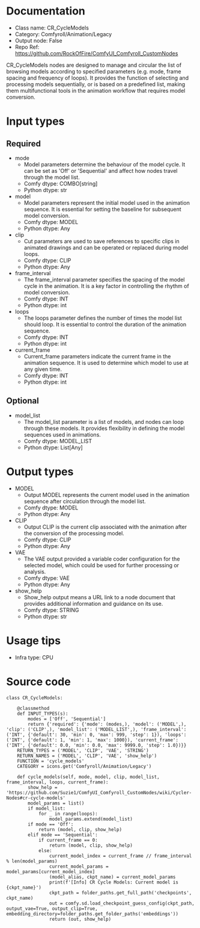 # Documentation
- Class name: CR_CycleModels
- Category: Comfyroll/Animation/Legacy
- Output node: False
- Repo Ref: https://github.com/RockOfFire/ComfyUI_Comfyroll_CustomNodes

CR_CycleModels nodes are designed to manage and circular the list of browsing models according to specified parameters (e.g. mode, frame spacing and frequency of loops). It provides the function of selecting and processing models sequentially, or is based on a predefined list, making them multifunctional tools in the animation workflow that requires model conversion.

# Input types
## Required
- mode
    - Model parameters determine the behaviour of the model cycle. It can be set as 'Off' or 'Sequential' and affect how nodes travel through the model list.
    - Comfy dtype: COMBO[string]
    - Python dtype: str
- model
    - Model parameters represent the initial model used in the animation sequence. It is essential for setting the baseline for subsequent model conversion.
    - Comfy dtype: MODEL
    - Python dtype: Any
- clip
    - Cut parameters are used to save references to specific clips in animated drawings and can be operated or replaced during model loops.
    - Comfy dtype: CLIP
    - Python dtype: Any
- frame_interval
    - The frame_interval parameter specifies the spacing of the model cycle in the animation. It is a key factor in controlling the rhythm of model conversion.
    - Comfy dtype: INT
    - Python dtype: int
- loops
    - The loops parameter defines the number of times the model list should loop. It is essential to control the duration of the animation sequence.
    - Comfy dtype: INT
    - Python dtype: int
- current_frame
    - Current_frame parameters indicate the current frame in the animation sequence. It is used to determine which model to use at any given time.
    - Comfy dtype: INT
    - Python dtype: int
## Optional
- model_list
    - The model_list parameter is a list of models, and nodes can loop through these models. It provides flexibility in defining the model sequences used in animations.
    - Comfy dtype: MODEL_LIST
    - Python dtype: List[Any]

# Output types
- MODEL
    - Output MODEL represents the current model used in the animation sequence after circulation through the model list.
    - Comfy dtype: MODEL
    - Python dtype: Any
- CLIP
    - Output CLIP is the current clip associated with the animation after the conversion of the processing model.
    - Comfy dtype: CLIP
    - Python dtype: Any
- VAE
    - The VAE output provided a variable coder configuration for the selected model, which could be used for further processing or analysis.
    - Comfy dtype: VAE
    - Python dtype: Any
- show_help
    - Show_help output means a URL link to a node document that provides additional information and guidance on its use.
    - Comfy dtype: STRING
    - Python dtype: str

# Usage tips
- Infra type: CPU

# Source code
```
class CR_CycleModels:

    @classmethod
    def INPUT_TYPES(s):
        modes = ['Off', 'Sequential']
        return {'required': {'mode': (modes,), 'model': ('MODEL',), 'clip': ('CLIP',), 'model_list': ('MODEL_LIST',), 'frame_interval': ('INT', {'default': 30, 'min': 0, 'max': 999, 'step': 1}), 'loops': ('INT', {'default': 1, 'min': 1, 'max': 1000}), 'current_frame': ('INT', {'default': 0.0, 'min': 0.0, 'max': 9999.0, 'step': 1.0})}}
    RETURN_TYPES = ('MODEL', 'CLIP', 'VAE', 'STRING')
    RETURN_NAMES = ('MODEL', 'CLIP', 'VAE', 'show_help')
    FUNCTION = 'cycle_models'
    CATEGORY = icons.get('Comfyroll/Animation/Legacy')

    def cycle_models(self, mode, model, clip, model_list, frame_interval, loops, current_frame):
        show_help = 'https://github.com/Suzie1/ComfyUI_Comfyroll_CustomNodes/wiki/Cycler-Nodes#cr-cycle-models'
        model_params = list()
        if model_list:
            for _ in range(loops):
                model_params.extend(model_list)
        if mode == 'Off':
            return (model, clip, show_help)
        elif mode == 'Sequential':
            if current_frame == 0:
                return (model, clip, show_help)
            else:
                current_model_index = current_frame // frame_interval % len(model_params)
                current_model_params = model_params[current_model_index]
                (model_alias, ckpt_name) = current_model_params
                print(f'[Info] CR Cycle Models: Current model is {ckpt_name}')
                ckpt_path = folder_paths.get_full_path('checkpoints', ckpt_name)
                out = comfy.sd.load_checkpoint_guess_config(ckpt_path, output_vae=True, output_clip=True, embedding_directory=folder_paths.get_folder_paths('embeddings'))
                return (out, show_help)
```